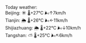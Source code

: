 Today weather:  
Beijing: ☀️   🌡️+27°C 🌬️↑7km/h  
Tianjin: 🌦   🌡️+26°C 🌬️←11km/h  
Shijiazhuang: 🌦   🌡️+22°C 🌬️↓10km/h  
Tangshan: ⛅️  🌡️+25°C 🌬️↖6km/h  
